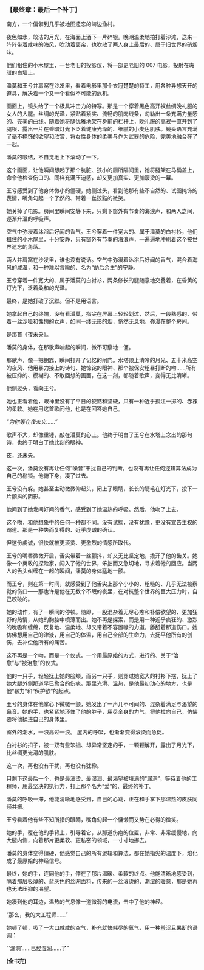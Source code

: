 ﻿### **【最终章：最后一个补丁】**

南方，一个偏僻到几乎被地图遗忘的海边渔村。

夜色如水，皎洁的月光，在海面上洒下一片碎银。晚潮温柔地拍打着沙滩，送来一阵阵带着咸味的海风，吹动着窗帘，也吹散了两人身上最后的、属于旧世界的硝烟味。

他们租住的小木屋里，一台老旧的投影仪，将一部更老旧的 007 电影，投射在斑驳的白墙上。

潘莫和王兮并肩窝在沙发里，看着电影里那个衣冠楚楚的特工，用各种异想天开的道具，解决着一个又一个看似不可能的危机。

画面上，镜头给了一个极具冲击力的特写。那是一个穿着黑色高开衩丝绸晚礼服的女人的大腿。丝绸的光泽，紧贴着紧实、流畅的肌肉线条，勾勒出一条充满力量感的、完美的曲线。随着她将腿优雅地架在身前的栏杆上，晚礼服的高衩一直开到了腿根，露出一片在昏暗灯光下泛着健康光泽的、细腻的小麦色肌肤。镜头语言充满了毫不掩饰的欲望和欣赏，将女性身体的柔美与作为武器的危险，完美地融合在了一起。

潘莫的喉结，不自觉地上下滚动了一下。

这个画面，让他瞬间想起了那个肮脏、狭小的厕所隔间里，她将腿架在马桶盖上，命令他检查伤口的、同样充满压迫感，却又更加真实、更加滚烫的一幕。

王兮感受到了他身体微小的僵硬，她侧过头，看到他那有些不自然的、试图掩饰的表情，嘴角勾起一个了然的、带着一丝狡黠的微笑。

她关掉了电影。房间里瞬间安静下来，只剩下窗外有节奏的海浪声，和两人之间，逐渐升温的呼吸声。

空气中弥漫着沐浴后好闻的香气。王兮穿着一件宽大的、属于潘莫的白衬衫，他们租住的小木屋里，十分安静，只有窗外有节奏的海浪声，一遍遍地冲刷着这个被世界遗忘的角落。

两人并肩窝在沙发里，谁也没有说话。空气中弥漫着沐浴后好闻的香气，混合着海风的咸湿，和一种难以言喻的、名为“劫后余生”的宁静。

王兮穿着一件宽大的、属于潘莫的白衬衫，两条修长的腿随意地交叠着，在昏黄的灯光下，泛着柔和的光泽。

最终，是她打破了沉默。但不是用语言。

她拿起自己的终端，没有看潘莫，指尖在屏幕上轻轻划过，然后，一段熟悉的、带着一丝沙哑和慵懒的女声，如同一缕无形的烟，悄然无息地，弥漫在整个房间。

是那首《夜未央》。

潘莫的身体，在那歌声响起的瞬间，微不可察地一僵。

那歌声，像一把钥匙，瞬间打开了记忆的闸门。水塔顶上清冷的月光、五十米高空的夜风、他用暴力接上的诗句、她惊诧的眼神、那个被保安粗暴打断的吻……所有被压抑的、模糊的、不敢回想的画面，在这一刻，都随着歌声，变得无比清晰。

他侧过头，看向王兮。

她也正看着他，眼神里没有了平日的狡黠和坚硬，只有一种近乎孤注一掷的、赤裸的柔软。她在用这首歌问他，也是在回答她自己。

_“为你等在夜未央……”_

歌声不大，却像重锤，敲在潘莫的心上。他终于明白了王兮在水塔上念出的那句诗，也终于明白了她此刻的眼神。

夜，还未央。

这一次，潘莫没有再让任何“噪音”干扰自己的判断，也没有再让任何逻辑算法成为自己的枷锁。他俯下身，凑了过去。

王兮没有躲。她甚至主动微微仰起头，闭上了眼睛，长长的睫毛在灯光下，投下一片颤抖的阴影。

他闻到了她发间好闻的香气，感受到了她温热的呼吸。然后，他吻了上去。

这个吻，和他想象中的任何一种都不同。没有试探，没有犹豫，更没有宣告主权的霸道。那是一种失而复得的、近乎虔诚的确认。

但这份虔诚，很快就被更滚烫、更激烈的情感所取代。

王兮的嘴唇微微开启，舌尖带着一丝颤抖，却又无比坚定地，撬开了他的齿关。她像一个勇敢的探险家，闯入了他的世界，笨拙而又急切地，寻求着他的回应。当两人的舌头纠缠在一起的瞬间，潘莫的身体猛地一颤。

而王兮，则在第一时间，就感受到了他舌尖上那个小小的、粗糙的、几乎无法被察觉的伤口——那也许是他在无数个不眠的夜里，在对抗整个世界的巨大压力时，自己咬破的。

她的动作，有了一瞬间的停顿。随即，一股混杂着无尽心疼和补偿欲望的、更加狂野的热情，从她的胸腔中喷薄而出。她不再是探索，而是用一种近乎疯狂的、激烈的吮吸和缠绵，反复地、温柔地、却又带着不容置喙的力道，舔舐着那道伤口。她仿佛想用自己的津液，用自己的体温，用自己全部的生命力，去抚平他所有的创伤，去补偿他所有的痛苦。

这不再是一个吻，而是一个仪式。一个用最原始的方式，进行的、关于“治愈”与“被治愈”的仪式。

他的一只手，轻轻抚上她的脸颊，而另一只手，则穿过她宽大的衬衫下摆，抚上了她大腿外侧那道早已愈合的伤疤。那里光滑、温热，是他最初动心的地方，也是他“暴力”和“保护欲”的起点。

王兮的身体在他掌心下微微一颤，她发出了一声几不可闻的、混杂着满足与渴望的鼻音。她的手，也紧紧地环住了他的脖子，用尽全身的力气，将他拉向自己，仿佛要将他揉进自己的身体里。

窗外的潮水，一浪高过一浪。
屋内的呼吸，也渐渐变得滚烫而急促。

白衬衫的扣子，被一双有些笨拙、却异常坚定的手，一颗颗解开，露出了月光下，比丝绸更光滑的肌肤。

这一次，再也没有干扰，再也没有犹豫。

只剩下这最后一个，也是最滚烫、最湿润、最渴望被填满的“漏洞”，等待着他的工程师，用最坚决的执行力，打上那个名为“爱”的、最终的补丁。

潘莫的呼吸一滞，他能清晰地感受到，自己的心跳，正在和手掌下那温热的皮肤同频共振。

王兮看着他有些不知所措的眼睛，嘴角勾起一个慵懒而又势在必得的微笑。

她的手，覆在他的手背上，引导着它，从那道伤疤的位置，非常、非常缓慢地，向大腿内侧，向着那片更柔软、更私密的领域，一寸寸地挪去。

潘莫的身体变得僵硬，他感觉自己的所有逻辑和算法，都在她指尖的温度下，熔化成了最原始的神经信号。

最终，她的手，连同他的手，停在了那片温暖、柔软的终点。他能清晰地感受到，隔着那层极薄的、蓝灰色的丝网面料，传来的一丝滚烫的、潮湿的暖意，那是她再也无法压抑的渴望。

她凑到他的耳边，温热的气息像一道微弱的电流，击中了他的神经。

“那么，我的大工程师……”

她顿了顿，吸了一大口咸咸的空气，补充就快耗尽的氧气，用一种羞涩且果断的语调：

“‘漏洞’……已经湿润……了”

**(全书完)**
